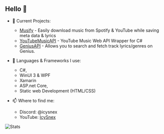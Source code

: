 ## Hello 👋

- 👀 Current Projects:
  - [Musify](https://github.com/IcySnex/Musify) - Easily download music from Spotify & YouTube while saving meta data & lyrics
  - [YouTubeMusicAPI](https://github.com/IcySnex/YouTubeMusicAPI) - YouTube Music Web API Wrapper for C#
  - [GeniusAPI](https://github.com/IcySnex/GeniusAPI) - Allows you to search and fetch track lyrics/genres on Genius.
  
  
- 🌱 Languages & Frameworks I use:
  - C#,
  - WinUI 3 & WPF
  - Xamarin
  - ASP.net Core,
  - Static web Development (HTML/CSS)
  
  
- 📫 Where to find me:
  - Discord: @icysnex
  - YouTube: [IcySnex](https://www.youtube.com/@IcySnex)

![Stats](https://github-readme-stats.vercel.app/api?username=IcySnex&count_private=true&show_icons=true&theme=dark)

<!---
IcySnex/IcySnex is a ✨ special ✨ repository because its `README.md` (this file) appears on your GitHub profile.
You can click the Preview link to take a look at your changes.
--->
